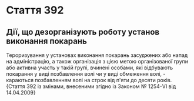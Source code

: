 Cтаття 392
====
Дії, що дезорганізують роботу установ виконання покарань
----
Тероризування у установах виконання покарань засуджених або напад на адміністрацію, а також організація з цією метою організованої групи або активна участь у такій групі, вчинені особами, які відбувають покарання у виді позбавлення волі чи у виді обмеження волі, -
караються позбавленням волі на строк від п'яти до десяти років.
{Стаття 392 із змінами, внесеними згідно із Законом № 1254-VI від 14.04.2009}
